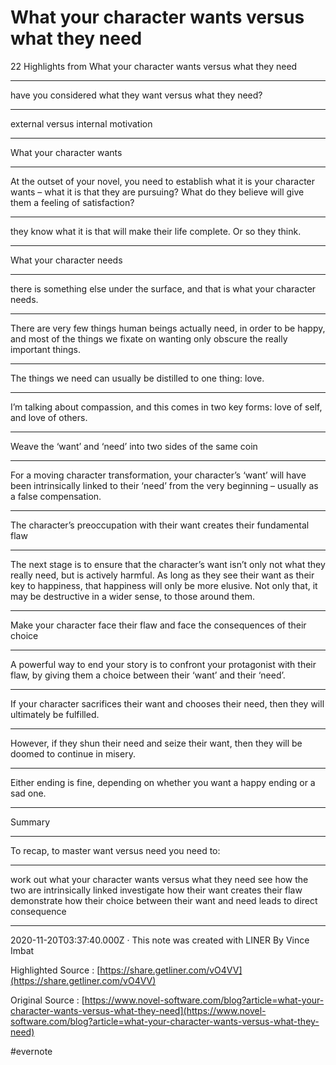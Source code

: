 # What your character wants versus what they need

22 Highlights from What your character wants versus what they need

---

have you considered what they want versus what they need?

---

external versus internal motivation

---

What your character wants

---

At the outset of your novel, you need to establish what it is your character wants – what it is that they are pursuing? What do they believe will give them a feeling of satisfaction?

---

they know what it is that will make their life complete. Or so they think.

---

What your character needs

---

there is something else under the surface, and that is what your character needs.

---

There are very few things human beings actually need, in order to be happy, and most of the things we fixate on wanting only obscure the really important things.

---

The things we need can usually be distilled to one thing: love.

---

I’m talking about compassion, and this comes in two key forms: love of self, and love of others.

---

Weave the ‘want’ and ‘need’ into two sides of the same coin

---

For a moving character transformation, your character’s ‘want’ will have been intrinsically linked to their ‘need’ from the very beginning – usually as a false compensation.

---

The character’s preoccupation with their want creates their fundamental flaw

---

The next stage is to ensure that the character’s want isn’t only not what they really need, but is actively harmful. As long as they see their want as their key to happiness, that happiness will only be more elusive. Not only that, it may be destructive in a wider sense, to those around them.

---

Make your character face their flaw and face the consequences of their choice

---

A powerful way to end your story is to confront your protagonist with their flaw, by giving them a choice between their ‘want’ and their ‘need’.

---

If your character sacrifices their want and chooses their need, then they will ultimately be fulfilled.

---

However, if they shun their need and seize their want, then they will be doomed to continue in misery.

---

Either ending is fine, depending on whether you want a happy ending or a sad one.

---

Summary

---

To recap, to master want versus need you need to:

---

work out what your character wants versus what they need see how the two are intrinsically linked investigate how their want creates their flaw demonstrate how their choice between their want and need leads to direct consequence

---

2020-11-20T03:37:40.000Z  · This note was created with LINER By Vince Imbat

Highlighted Source : [https://share.getliner.com/vO4VV](https://share.getliner.com/vO4VV)

Original Source : [https://www.novel-software.com/blog?article=what-your-character-wants-versus-what-they-need](https://www.novel-software.com/blog?article=what-your-character-wants-versus-what-they-need)

\#evernote

